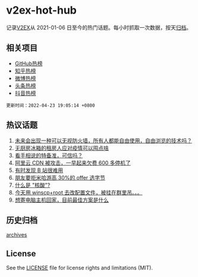 # v2ex-hot-hub

 记录[V2EX](https://www.v2ex.com/)从 2021-01-06 日至今的热门话题。每小时抓取一次数据，按天[归档](archives)。
 
 ## 相关项目

- [GitHub热榜](https://github.com/snaildev/github-hot-hub)
- [知乎热榜](https://github.com/snaildev/zhihu-hot-hub)
- [微博热榜](https://github.com/snaildev/weibo-hot-hub)
- [头条热榜](https://github.com/snaildev/toutiao-hot-hub)
- [抖音热榜](https://github.com/snaildev/douyin-hot-hub)


 `更新时间：2022-04-23 19:05:14 +0800`

## 热议话题

1. [未来会出现一种可以无视防火墙，所有人都能自由使用，自由浏览的技术吗？](https://www.v2ex.com/t/848719)
1. [无厨房冰箱的租房人应对疫情可以囤点啥](https://www.v2ex.com/t/848712)
1. [看手相说的特备准，可信吗？](https://www.v2ex.com/t/848657)
1. [阿里云 CDN 被攻击，一早起来欠费 600 多停机了](https://www.v2ex.com/t/848720)
1. [有时发现 B 站很难用](https://www.v2ex.com/t/848715)
1. [朋友要拒米哈游高 30%的 offer 选字节](https://www.v2ex.com/t/848653)
1. [什么是 "核酸"?](https://www.v2ex.com/t/848725)
1. [今天用 winscp+root 去改配置文件，被挂在群里吊。。。](https://www.v2ex.com/t/848727)
1. [想寄电脑主机回家，目前最佳方案是什么](https://www.v2ex.com/t/848733)

## 历史归档

[archives](archives)

## License

See the [LICENSE](LICENSE) file for license rights and limitations (MIT).
